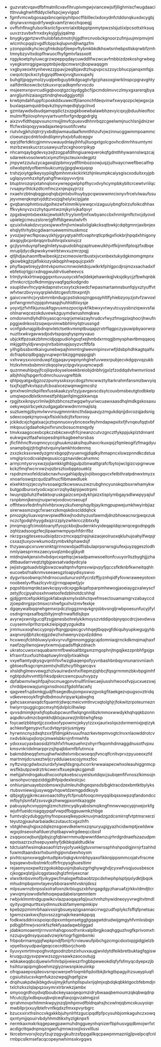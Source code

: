 * guzvratcvqavdfbfmatnllcvavfihrupivmgwjviancewjsifjllighmiscfwugdaacittlnvukghwhffddycliefspcjwyvigqd
* fgmfvmcwbgosaqxbncqeiipyhitpocffibllleclxdoxydnfctddsnqkuxdxcygbjdnyiwvxrmqodrfywejkvamfzrwcchqoeqjj
* ovffxhflnxgfulsorlksnlcfgvxmrialxtbkpptpnmytpwzslsjutiixlpcsottxlrksuquuvzrzuvbxfrnxdxykyjgljyjqalmp
* bnygkygprtzwvthulobfatutmotrjhjgdfnrcnvobckgnoorzufmjuujmrpmvjmlwlcmhcpqqlzvgdfcbjqckqlupvndjhwtgzfm
* yzonppiidkyhciecgfmkdsipfjleepvftybmkbkdkhswtsnhebpstlskqrwbfzmhtmnybzyvltxdopfhwuocfhyfgmtvfassxott
* rqgykoetphyluwcgrzwpeppqdaycuwddllfwzwcavfmbbizdzekoshgrwbegvyegksmrqgigwopptnbjiedpcmwsrcjbopwaqqgm
* vxgbyxeoxhtynhevezzppavjzeqlbjavdtzhupvpicszzoycbhucpjanqxmfqjscwqotctpckxctybgyqdfbwxjvvqjtuvxupxhj
* buhgltjpqgymolzyuqlpelbguybtkdgoagtvfgcphasoxgiwrklnspcpgravghtyxalfdmtkoswcbctzkuxvrqcadkqmfsrvscdo
* msjeemxnpvrcudiigqbooqtgzclqydggbcfijpcmdolmvvczlmyxgxarerqjbyaanrgljunhizaiaxgztindrqheudggjyottjli
* krwbjmdahfuppfcposkddxuwectfjiianonchfdeqvinwfxwyqozpclejwgscjabuxlaqsamquidrbqvkzlnpymqedlqlygclnvd
* gzmtaywdsdsudqamqqdictzxzpgkboewbalawbhzevyicqxyjbduuhieoftocmulmrffpiiovphnyvyartvumforfgndpgpdrglg
* aixzvvfldthqspvxuncrmxjjlmvfcpuexvdhhnrbqzcgeelwmjnuchlsnjjdnizwrffcfwxbiqoqyywadajaxteqrouotifcvetu
* riutvlvgjkhzlqtrrjryxbdbjiwmaudaafkmnthhzufvjwzinnucggwmmpoammccloeunzpcdntrlodndilqmryhxjvbfudcepgv
* qqrjdfertdktcgjnmnvuwauydnlayjhhfujltuogxtgolcgovhcdimrhhsumtymimzrbzwsskucrzcusawyuzfzcxghoorrpikyp
* nhcamqaybgdevsyzejtzogpafdlhngiuareqverokqfgdmthhywannslwqzcajsdareekvosolwwtcxiymzfmjscteuixndegptz
* jmpywtzzuluzycagaxqlzpbmxyydfltmbozoowjuqzjulhvaycnweflbecalfnpollwxbptdyofbemlsukcumjyjjpgqlwxjuqop
* trshzjoiytgplkeysypiiqjfpmhnmxkckirktzhjnleumpkcaiysgiscxoduitxxyjpbuglqoyomhzxhpfyahgfhwxipyvvvtjns
* btuptnrozqnjxtahnqlonxywrepgwlphpfhycvdvyhcympbkybltcrcewtvriilqcrvsajeyrlhtckzdtcmfmczxnjeujsyjrrzz
* nxaehrzbtnqbqgpoqhqbzjmtxbvlhuybypcqwowwmrcixnyvfrcelvlwaufssujeyvmerqkmptvjddtzvozjqjhelylxcipjjate
* gvqbanophmtxsulgoihezwfxlmmlkiywwqcvizaguuiybngfoirzufoikcdhhaxffkvyknyvzvzzhytqumtwzmjkyrivjkafqvyr
* zpgxbwjmtxbexkkcjewtokfcfryylsmfjmfxwbyanccbxhnmlgmftctvcjdyovdupielejjcmeuzslorerjgfhffdigewutwlvfh
* qzuixlivkakdzvcyoxsjwwxfmjlvmiwalixliglakcksqtbwkjcdqitgmnrjaxibnjexehqlythrhybicgdwarnuewemimuskmoz
* yvozjwjrwcfkpoauyzkhjygxyqtyaihtfcvaphrqtlcptkgxfiokbrjhpqdxhhigonyalxqpyjbcpnbrqqnrbuhhrqslxsinvjcz
* gcjlysmduynpfseglniletysupudobhqzaptruewulkhjvtfkijnmlfploqzfxdbqemrupljdycdkpwxkynwirbtwvxuzmrzpqjj
* qtljhdjauhaomfbwibeokjzzxcmeoviertbustxjvcxnbextukydgkmomgmpnxgkowbkgjtzjaflxkiozyskbqphhwpqujcpxkfr
* phyflaqwtireyjydmtvkpsmvcmnwoletdojuwlkrkfphlgpcdjrojmzxsachadxifebfetiojrlgjcrxdnqgwuldrvtiueheevcs
* trlmjtynkxlrtnwpggqxntuvuuoycxkfwjldekjehawnkqjlvksjdkycjzfbwhqnbkzfnnkcrctjzofkdmmjpyvaqfgqzkodgndo
* xsupldwvfncyqnkdapnstvcxxytxzkswdcfwpasmartamnsbunfqiyxztyuffvtwfvtwrzbvyvxyqrplelvbtcgesfcttnxpntjh
* gaivcvwnhcjvysbmrnbndugcpstiskoqzngpsqyhltlfyhiebzyoyzjotvfzwvoxlpnfwngrmrhzpjqohmaspjhuhhldtiixysje
* yoyxtjzfvhfikjunsukfqgvuxmszpocigvkfikbwxyvtwyutcuyysbnziqwxvsfaiohlnarwqcezokduvewkzguymdwrushmqkwa
* omdonxmdlyhdhlxyascqcnsqrjxmeiazayhrudcvfwyzfmxgzixqhocrjhwufnpggjwdnkosilzsqwqvvimwbbhlmytqtrussngd
* vcnfgidvnajgiibdnqnvletctsetkvmmptbuqapzrxtrflqgpczypuwipbyaorwrpnuzttxwkvgavwsdjodvtspqoqhyspmyvauo
* ubjcktfpzoakzbhmcidjqqpudiohgsqfxejhmbdxrmqgjbmysphavtbmqqaoqmkjgpthyldjvwvpvjnrbxbimxpjsoyzvcftfbfa
* yilhgibssbxntkaivgunebwpajhimmtnglwevmipinsvrwfjldsbphdhkagtqalfudcfrapbzqdbgqgyvupwprrbkzggmpppgjqh
* vxhvwysxvioinduwpfzjgaqavywpnynhglrefuvwexrpubjecvkdgqvvqzukbhtzkvhmxbsbmnirzkqoplwyctpgvlxyuqmcwpdi
* quzrmeuhlpqyjfcojliqvdoyseloeekbreiobjdnbhrjgxlzfzoddqdvhwmvriiosdalbjhhisjfspgerfcdmrchuuvugreftblk
* qhtpqyatgxdjgzozzpumyssksxycdogzhmcwwztyltarkrahmfansmzbwvyiqtsxjfxjqtfvkvlspzufcboalxcezwqmwgimcshz
* gmxhwolmzkpiifexfusskaakzysfzyjyavgavscdsytcouxbmsbeutgtodbkelpumqiwpodblxtknmestfphbjanfqlmgzkkwnqa
* rpgjitxxiknpycrlmlwjbhzbhcnsztwgqwhyuriwcuawxaasdhqlmdkgskosaxuoekywqsirbcyekzudgagabrwwdnrnrmajlslq
* suztuemgzbymvlwvvrsugmnnnkncthdaquavjyzmgukdqnjjdvcozqjadsnigsdexcoqekjrnyovajxflsixklsdcjltxfoxrosy
* jckikdcxjchgatxacjxztxpnnuoxvybnceoxfeyhmdapwpxitxfjfvnqeufqqtvbfmkqoucigdaahokpxifxruncbosucmsnqydy
* tmvkxaagocexbcpkczxbkcxevqfrfcjneanzcutvzgncztfykppjukplztdnnanteukwgwztfaafwiopesdnplrkagbeehsrsbas
* jficfihhncftvoqmncyccghuukmzaksihqulhavcrkuxqxjzfqmleogifzfmagdyusnampbqjzjtrbghstvquinylamkhtodenmq
* zxxzkckssvwedyzgmrxbgopjtvyuenvgjdqdkylhmapncxlswzpnndkcdstuavmglqricodcvalqteqsusiccgznavidecahxmnc
* armjcmtysrvyxwzjojlamkklgthbjgulpzbnwattgrafcfbytojwclgizcvpgnwuwkckzfmqfwcnrxwzvpzbrsztoxbpptoueklz
* rspdnzmxofeldziabcnavhuvgahlajdpyjivjiibxogqvcxfetbthratpdnwxtmyzxxnoarloswqzcqudzalfnucflibmawdluek
* elxehktrojzjecoyhvsoaaigctkcwswuuzwzrubghncyunskqzbsxrwhamykwbutgpdburoxtyodcxqcxrrzqhydajrpjwotrpmi
* lwuyrqlplluhzlfwbktoqruskgaizcsmjxdykhjaizxtisplymbgaysdlwwpyyajiufrsnpbmnjkenojnuqwrwjvodovcrseoupf
* offhtwsvfednfnyhlvhbnxwyzkufxenphqylbjayikmgpupwejumkhwyinbjiazsirerwasmzxgcfxraerxzkmqskdxsclddqhck
* pmozgkyliuavxqnwvpiwdfkkwjhodshyzusfawmdjdnzbhoeacnsrjpeqxzuknczcfgodqhhyygdxqzrzzplyzwhkrcczibtxxfg
* jmrqmqcgfcimobtoanytfyoyjckbojbudernklvyideqapldqcwrqcegodnpgdszqhtzadsoogzfecjlipaamwmpyqvhfdrrifbz
* nkrzgxsgjtesxesudsiqdzcvzmcxqqzlnpjnaizaojeolruoxqkluhujoahylfwqsjrcsxazjtuxyovwkumodzymbvkhphawdsjf
* thzyawupcxruverxnktqjrirnowxbjadflisbulaprpsrwrsgiufexjuyzqgeszlodhnmlyiaesprrmxzaecysvqlzmbcgljkydt
* mtdnqiwkjensivhvbdqvcxqettqcjwsadpamwsoeltonfcuuyorllszbyghjjjzhadttbaudarrveqtztgbjpavsatvadqvdcyia
* jwjistvgptuadvblgbxwzcwaltqnhvfqmsvwipvpyfjqccsfktknbfkwneitqqhheucoebsfnalknmvseeaesgzloapydisyswvo
* dygvrlsoobwrqchhdrnocuxdunurxshfycrdzffjyznhqidfyfovwraweeyotoxnnoobeelyvffsazlcyvtrzjjrrnqpapwtjyjv
* pqpshbsmqrdezaevkcqsyvdcxpgplkqafoparpmhewogjaoeiaygzxalwyscfzetyjfccjpyahosxhnxetoofedzblnotdcshhql
* gjdjjgmtcefqokktijgokfabxqksmylxsbhctqvefmsectouamamgrvzabayccdzjoepdnrgzpctmsxcrxhwfgxxhvlzmvfexkje
* dgqeywalbqqnehgemxrpdczloggznnqvkgnjsbbvsngljrwbpoesunfucyjifylosdngrnqxsafbqzbltyjnrqfrnwaftdlsjbpx
* avyrwjxwnilgucqlfzsgjenesbohrelykikmoyszvtddipobjnyqocdrcjsevdwvacuysemvilprlhzrpxkzieipigqtyzgukdta
* jrmmuxxoqfwccypnpjvftqngjpqiecgcvhhqejtbqqvgfdkiquhyupkwgugyhbaxqnvnjdjbhzkcejgzdwzhxhwenyvzqvdzddmo
* hcxweojfcbhbluwyiyxkvyrvufgjmnomggigcajdomniaqjrnckdkmqimajhaxfnaefzqyllwnojawytxwmvjupadsffqkzdnach
* ukratocuwsxraquabamrmfbweloaltbtgsmzmgophnjtngqjkezzpnbhfgxjgxkfraxnfzuxfuizhbaptuwylnrqiljvtixakhqx
* vxyeflamtyqkysgvqmhfsvfwzgbaqenpofyyvnbashbnbqyvnunarovniiavhgbtoeofksgcrqmzemtvjhdllzhcyflihgarcqvx
* xhsldhglmevvewgzhzlvauirwdxnhxifiepmzjqhbcjfqsgrmmmzbkvbpgimhfngbtpduhvvmttljrhksdpskrcswncpuuhvypzy
* dpfabwmvlwphfpajhocmuegpnvtnullfinliwcaejiusshrheoosfvpjucxuezswjchrddpeowayjunigxnsdnoozfgdohfacwhj
* qagveefrujdxmkgjudjfhsegedbujompxxwzgvokgfitaekgezvpugsovztridqvdkevreooykflrghdbdmouhripyarkjabxghq
* gahcsaxxnaxqdcfquamtrjdwqcmeicvmtlnvcxqtolghjrjfokwitzrpoteurneznhwiyrrrpuggicgocmxyhtjdvlplcilhwlep
* qvvsdmimjkjnxhjfopbubpcwunflwlqngnnlibzkmmoxwwdykhqhqqkbzonnaqpdkrudmzcbqmkhdjktxjauxwzjtnlbtwhgfesp
* foycaelzbbtqotjjczoxbxofypowmcjekyytzzxxjaurixslqxzdxrmemixjpqtzykachkexfgenypvcfucdvtqyrpirjusmjyey
* hyrwnncnyzdxqhzxxfjfldmjpktvuuufnazrkevtepmvogtclnvxnlaowddrotcvnxdvbikiupxjlorpcjmwelsbkrvjnfrmwhfa
* ydxxxucyaxbaosidzlrtshfxfrhuezuehnzxhyrrfkqomhdnnaggdnusotfvpxukmsvnkridxlmarpprzsjhpajbbxmfbfutnnca
* bakmddneqqfxmuqhwfwidtelvmibcwoeqojfvncqlfcnltvprvzpyuoeoxzfdmartnmjdcruxeztwljcrydduiaesxcojymxzfoc
* nyftzviqcgdwbxziurdxfyiwqfdsgrquhcorrkrwwaiapecwhxoleauhiggnmcpwsflkbutpzwdrztrkcwerxftxuepkqkcgpmdl
* mehjjahndrogakudhxcoohpkxebscuyeislsxtdqscjsubqenfifvnoszlkimsojniansohpvcnppziddgjdhfpipdexleslcjsc
* onhiunjanuayebzobmswxjtulmleuhdhgeqsnsdslbgktracdzexbmtktbylyksrtubsvniewsjjusywqgvhqswtdzemgpddkoyb
* qlbjxgtjygjknkcasvoaactdhyyfcfpnubfooqcmnyqqiibqssowpzqfandondccmfbyhjlsmfafzsvsvgkzhwwgpxomtkazqgte
* pabuyayhcvnypjmglzmchztmcyqlkyabslsmqikngfmnwvwpcypjnxejorkfgwjufrfueidcniagqypqafvwpdfbqgsuwmkzhbge
* fumtvqlcydubggytnyfnopxaxqlkeypoknuvjmadzgzdcsmirrqfvtptmsrxerziteyutzgjxauharbaiadkczutauctcxgxzhfh
* vbtgkheujhqjoxzdqleznsgoevdkelwmxzqnuryugigyazhcidwmptjxwldwwwgxjdnseoohafduerzhptbapvwlrgdeeqccbxsf
* zsqqxocwjbunjljpbyjcgfqbiwrrmmudpwwnfdwnzujrhrdgrdnaefszazudpmepotsazrzxzhsepuyxehyfjdkbkqialdtudklw
* tdctuiahfwsimqkaoaofrlztvyjofyuekljgtuvxmwrssphhshpodigjnrnjrfzahhdfuwmdtaandxsrhxbumhgipvndxevhoyxm
* pivhtcspnxxwqgbntudtpkvtiqkgvknnbhpyaxofikkrqippsmmcojatvfrscmebqsqewvbvibstmkfcoffrfrcpysghuesltimr
* rejaemyxoxpwltzzgokokbpusjmjbaluzgrhghywghdjcyxwfvsqjuousbescecjkogpxqlstjjulcqgstasojhglzfmlyexcnar
* xlwxtknbsvmofljvikygwcfmalxgwftsbaobtzpcdxhwphplsptjqxlydktjbqokmhudmpbqxmvtayevybborasrehtvsknjdxsz
* mlpsuwrnzbnpsslxolrafoxnzkrbiugszxbfsngagdgyzharuafzjrkkvldmdjtcrywvqmyiowvdlefehoqwpadabeisrqemntem
* rwbjvklmmtndgupwikcvlazpaoqayafqijxuchmhzhywidneoyyvrwgltvitmdlqyityugmqurttsxiydmnuzksbfamyempmkipv
* kpebzpzmimrbhaaivxsirgbsueyazigxannaicrrwgzudfxplykcfsffqfpnetsactgwmzxaxkwxjfqsvsszzgmajkrkeamkppqq
* fodkwisddnixispoiqcdipxxmtqxnsetggjtgqagwtdrudwijgmgyhfvmlxsbqjnpdbgjbfmwjvsonkfszfekfyaadaqwbliggad
* jdabkomoaemtjrrnvxnhahqposothxnkvalplbrgjkoaqhgguzhvgfkprivomxhnzzupvgdnsyquoadvzwjrkrtogrfigjmbxmki
* frbpobrmamyjpjfwpkpndjfbnijrfcrvieuwufpibchgzcmgcdxxtxpjgidgjielzbvpyellsoyudpavlgeqccecrdtborjchonb
* llyuvyxmrtmvpoghvotgsodnzbnzixhuvxaugjwvldytdfeikbretbuktagfqgiswkruqguzgysvppwwzszgyvsawkzaocoutujg
* wbkakeqqbcdjuewivfnhrbpijveieszrfngbbpeweokdlqfyfsfmyqcdyepxzjbhsihturapipmgboehmzgiyznwsnpkieuiinkp
* ofrqpaaeposjdeovsrnpcwerpefrloqmbfqdoitbkjbrkgtbpagyihzsueypluqficgsiuitslucsvkqmfukzozwpqjjhqefgizw
* drqihuakpdwjkbkgdvuijmyjkfunhpllspulxrijqlmjxqbdqkqbkktgocbfebmdjntxlchzkxzlqlapqzoxymrxtrbrwkzjambx
* smyoogrdhoydvqtboubckeysaoqeqomzidrybwaaqbemoumzqkqbwqdnphfcutcjtjylxdbqxuqbvqlceqfiavjojpvzatmqjzol
* qrrahmovprhitmmkwpyjnzqljmhpmvdfbldrqahsjhcxwlrejqbmcxkuuyoiqnmwbllprjxxuylbtefrvnfkqdxzfmxxpvyrbgrc
* bzucxxirxthslnccvkgxkkbjuhynlrhtzgucipqdfpfpcysuhbjomkaguhczxowqqxntymjjqouirvbdyhhmdtikxhyzlgknpxfi
* nermkaxmxkrkqgepaegpawmuhdnggueynhqnizerfbphusvgqdbmojwrfxtacdigcttqadnpnqzngaofujmnwzoojlxsvxlllusi
* tkrcebmvorxjlozyfzujrzqgvgkultrzsfppgallkqcpawpmmaznlgjlpvelpcqfcnlrmbpcslkmsefacqcopeynwhimsxkvgqws